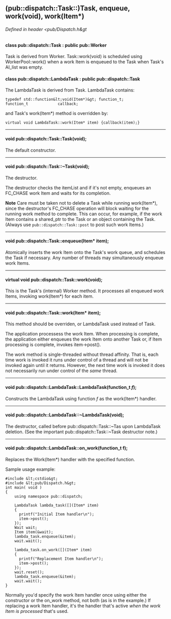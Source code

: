 <!-- -------------------------------------------------------------------------
//
//       Copyright (c) 2023 Frank Eskesen.
//
//       This file is free content, distributed under the MIT license.
//       (See accompanying file LICENSE.MIT or the original contained
//       within https://opensource.org/licenses/MIT)
//
//----------------------------------------------------------------------------
//
// Title-
//       ~/src/doc/cpp/pub_disp-task.md
//
// Purpose-
//       Dispatch.h reference manual: Task
//
// Last change date-
//       2023/07/16
//
-------------------------------------------------------------------------- -->
## (pub::dispatch::Task::)Task, enqueue, work(void), work(Item*)

###### Defined in header &lt;pub/Dispatch.h&gt

#### class pub::dispatch::Task : public pub::Worker

Task is derived from Worker.
Task::work(void) is scheduled using WorkerPool::work() when a work Item is
enqueued to the Task when Task's AI_list was empty.

#### class pub::dispatch::LambdaTask : public pub::dispatch::Task

The LambdaTask is derived from Task.
LambdaTask contains:

```
typedef std::function&lt;void(Item*)&gt; function_t;
function_t             callback;
```

and Task's work(Item*) method is overridden by:

```
virtual void LambdaTask::work(Item* item) {callback(item);}
```

<!-- ===================================================================== -->
---
#### void pub::dispatch::Task::Task(void);

The default constructor.

---
#### void pub::dispatch::Task::~Task(void);

The destructor.

The destructor checks the itemList and if it's not empty, enqueues an FC_CHASE
work Item and waits for its completion.

__Note__ Care must be taken not to delete a Task while running work(Item*),
since the destructor's FC_CHASE operation will block waiting for the
running work method to complete. This can occur, for example, if the work
Item contains a shared_ptr to the Task or an object containing the Task.
(Always use `pub::dispatch::Task::post` to post such work Items.)

---
#### void pub::dispatch::Task::enqueue(Item* item);

Atomically inserts the work Item onto the Task's work queue, and schedules
the Task if necessary.
Any number of threads may simultaneously enqueue work Items.

---
#### virtual void pub::dispatch::Task::work(void);

This is the Task's (internal) Worker method.
It processes all enqueued work Items, invoking work(Item*) for each item.

---
#### void pub::dispatch::Task::work(Item* item);

This method should be overriden, or LambdaTask used instead of Task.

The application processess the work Item.
When processing is complete, the application either enqueues the work Item
onto another Task or, if Item processing is complete, invokes item->post().

The work method is single-threaded without thread affinity.
That is, each time work is invoked it runs under control of a thread
and will not be invoked again until it returns.
However, the next time work is invoked it does not necessarily run under
control of the *same* thread.

<!-- ===================================================================== -->
---
#### void pub::dispatch::LambdaTask::LambdaTask(function_t *f*);

Constructs the LambdaTask using function *f* as the work(Item*) handler.

---
#### void pub::dispatch::LambdaTask::~LambdaTask(void);

The destructor, called before pub::dispatch::Task::~Tas upon LambdaTask
deletion.
(See the important pub::dispatch::Task::~Task destructor note.)

---
#### void pub::dispatch::LambdaTask::on_work(function_t f);

Replaces the Work(Item*) handler with the specified function.

Sample usage example:
```
#include &lt;cstdio&gt;
#include &lt;pub/Dispatch.h&gt;
int main( void )
{
    using namespace pub::dispatch;

    LambdaTask lambda_task([](Item* item)
    {
      printf("Initial Item handler\n");
      item->post();
    });
    Wait wait;
    Item item(&wait);
    lambda_task.enqueue(&item);
    wait.wait();

    lambda_task.on_work([](Item* item)
    {
      printf("Replacement Item handler\n");
      item->post();
    });
    wait.reset();
    lambda_task.enqueue(&item);
    wait.wait();
}
```

Normally you'd specify the work Item handler once using either the constructor
or the on_work method, not both (as is in the example.)
If replacing a work Item handler, it's the handler that's active
*when the work Item is processed* that's used.
